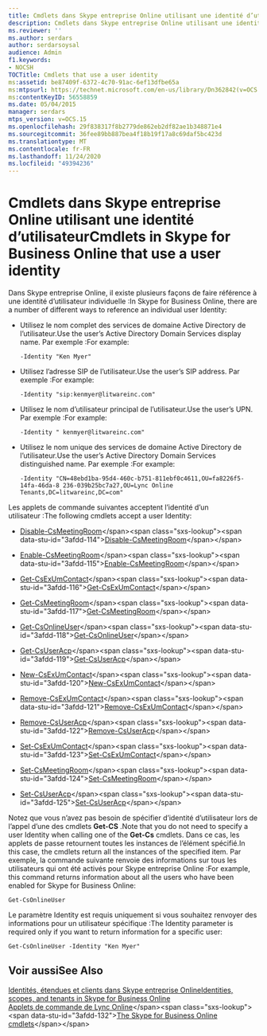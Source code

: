 ```yaml
---
title: Cmdlets dans Skype entreprise Online utilisant une identité d’utilisateur
description: Cmdlets dans Skype entreprise Online utilisant une identité d’utilisateur.
ms.reviewer: ''
ms.author: serdars
author: serdarsoysal
audience: Admin
f1.keywords:
- NOCSH
TOCTitle: Cmdlets that use a user identity
ms:assetid: be87409f-6372-4c70-91ac-6ef13dfbe65a
ms:mtpsurl: https://technet.microsoft.com/en-us/library/Dn362842(v=OCS.15)
ms:contentKeyID: 56558859
ms.date: 05/04/2015
manager: serdars
mtps_version: v=OCS.15
ms.openlocfilehash: 29f838317f8b2779de862eb2df82ae1b348871e4
ms.sourcegitcommit: 36fee89bb887bea4f18b19f17a8c69daf5bc423d
ms.translationtype: MT
ms.contentlocale: fr-FR
ms.lasthandoff: 11/24/2020
ms.locfileid: "49394236"
---
```

# <a name="cmdlets-in-skype-for-business-online-that-use-a-user-identity"></a><span data-ttu-id="3afdd-103">Cmdlets dans Skype entreprise Online utilisant une identité d’utilisateur</span><span class="sxs-lookup"><span data-stu-id="3afdd-103">Cmdlets in Skype for Business Online that use a user identity</span></span>

 


<span data-ttu-id="3afdd-104">Dans Skype entreprise Online, il existe plusieurs façons de faire référence à une identité d’utilisateur individuelle :</span><span class="sxs-lookup"><span data-stu-id="3afdd-104">In Skype for Business Online, there are a number of different ways to reference an individual user Identity:</span></span>

  - <span data-ttu-id="3afdd-105">Utilisez le nom complet des services de domaine Active Directory de l’utilisateur.</span><span class="sxs-lookup"><span data-stu-id="3afdd-105">Use the user’s Active Directory Domain Services display name.</span></span> <span data-ttu-id="3afdd-106">Par exemple :</span><span class="sxs-lookup"><span data-stu-id="3afdd-106">For example:</span></span>
    
        -Identity "Ken Myer"

  - <span data-ttu-id="3afdd-107">Utilisez l’adresse SIP de l’utilisateur.</span><span class="sxs-lookup"><span data-stu-id="3afdd-107">Use the user’s SIP address.</span></span> <span data-ttu-id="3afdd-108">Par exemple :</span><span class="sxs-lookup"><span data-stu-id="3afdd-108">For example:</span></span>
    
        -Identity "sip:kenmyer@litwareinc.com"

  - <span data-ttu-id="3afdd-109">Utilisez le nom d’utilisateur principal de l’utilisateur.</span><span class="sxs-lookup"><span data-stu-id="3afdd-109">Use the user’s UPN.</span></span> <span data-ttu-id="3afdd-110">Par exemple :</span><span class="sxs-lookup"><span data-stu-id="3afdd-110">For example:</span></span>
    
        -Identity " kenmyer@litwareinc.com"

  - <span data-ttu-id="3afdd-111">Utilisez le nom unique des services de domaine Active Directory de l’utilisateur.</span><span class="sxs-lookup"><span data-stu-id="3afdd-111">Use the user’s Active Directory Domain Services distinguished name.</span></span> <span data-ttu-id="3afdd-112">Par exemple :</span><span class="sxs-lookup"><span data-stu-id="3afdd-112">For example:</span></span>
    
        -Identity "CN=48ebd1ba-95d4-460c-b751-811ebf0c4611,OU=fa8226f5-14fa-46da-8 236-039b25bc7a27,OU=Lync Online Tenants,DC=litwareinc,DC=com"

<span data-ttu-id="3afdd-113">Les applets de commande suivantes acceptent l’identité d’un utilisateur :</span><span class="sxs-lookup"><span data-stu-id="3afdd-113">The following cmdlets accept a user Identity:</span></span>

  - <span data-ttu-id="3afdd-114">[Disable-CsMeetingRoom](https://technet.microsoft.com/library/jj204723\(v=ocs.15\))</span><span class="sxs-lookup"><span data-stu-id="3afdd-114">[Disable-CsMeetingRoom](https://technet.microsoft.com/library/jj204723\(v=ocs.15\))</span></span>

  - <span data-ttu-id="3afdd-115">[Enable-CsMeetingRoom](https://technet.microsoft.com/library/jj205062\(v=ocs.15\))</span><span class="sxs-lookup"><span data-stu-id="3afdd-115">[Enable-CsMeetingRoom](https://technet.microsoft.com/library/jj205062\(v=ocs.15\))</span></span>

  - <span data-ttu-id="3afdd-116">[Get-CsExUmContact](https://technet.microsoft.com/library/gg412725\(v=ocs.15\))</span><span class="sxs-lookup"><span data-stu-id="3afdd-116">[Get-CsExUmContact](https://technet.microsoft.com/library/gg412725\(v=ocs.15\))</span></span>

  - <span data-ttu-id="3afdd-117">[Get-CsMeetingRoom](https://technet.microsoft.com/library/jj205277\(v=ocs.15\))</span><span class="sxs-lookup"><span data-stu-id="3afdd-117">[Get-CsMeetingRoom](https://technet.microsoft.com/library/jj205277\(v=ocs.15\))</span></span>

  - <span data-ttu-id="3afdd-118">[Get-CsOnlineUser](https://technet.microsoft.com/library/jj994026\(v=ocs.15\))</span><span class="sxs-lookup"><span data-stu-id="3afdd-118">[Get-CsOnlineUser](https://technet.microsoft.com/library/jj994026\(v=ocs.15\))</span></span>

  - <span data-ttu-id="3afdd-119">[Get-CsUserAcp](https://technet.microsoft.com/library/gg398978\(v=ocs.15\))</span><span class="sxs-lookup"><span data-stu-id="3afdd-119">[Get-CsUserAcp](https://technet.microsoft.com/library/gg398978\(v=ocs.15\))</span></span>

  - <span data-ttu-id="3afdd-120">[New-CsExUmContact](https://technet.microsoft.com/library/gg398139\(v=ocs.15\))</span><span class="sxs-lookup"><span data-stu-id="3afdd-120">[New-CsExUmContact](https://technet.microsoft.com/library/gg398139\(v=ocs.15\))</span></span>

  - <span data-ttu-id="3afdd-121">[Remove-CsExUmContact](https://technet.microsoft.com/library/gg398946\(v=ocs.15\))</span><span class="sxs-lookup"><span data-stu-id="3afdd-121">[Remove-CsExUmContact](https://technet.microsoft.com/library/gg398946\(v=ocs.15\))</span></span>

  - <span data-ttu-id="3afdd-122">[Remove-CsUserAcp](https://technet.microsoft.com/library/gg398982\(v=ocs.15\))</span><span class="sxs-lookup"><span data-stu-id="3afdd-122">[Remove-CsUserAcp](https://technet.microsoft.com/library/gg398982\(v=ocs.15\))</span></span>

  - <span data-ttu-id="3afdd-123">[Set-CsExUmContact](https://technet.microsoft.com/library/gg412944\(v=ocs.15\))</span><span class="sxs-lookup"><span data-stu-id="3afdd-123">[Set-CsExUmContact](https://technet.microsoft.com/library/gg412944\(v=ocs.15\))</span></span>

  - <span data-ttu-id="3afdd-124">[Set-CsMeetingRoom](https://technet.microsoft.com/library/jj204831\(v=ocs.15\))</span><span class="sxs-lookup"><span data-stu-id="3afdd-124">[Set-CsMeetingRoom](https://technet.microsoft.com/library/jj204831\(v=ocs.15\))</span></span>

  - <span data-ttu-id="3afdd-125">[Set-CsUserAcp](https://technet.microsoft.com/library/gg413018\(v=ocs.15\))</span><span class="sxs-lookup"><span data-stu-id="3afdd-125">[Set-CsUserAcp](https://technet.microsoft.com/library/gg413018\(v=ocs.15\))</span></span>

<span data-ttu-id="3afdd-126">Notez que vous n’avez pas besoin de spécifier d’identité d’utilisateur lors de l’appel d’une des cmdlets **Get-CS** .</span><span class="sxs-lookup"><span data-stu-id="3afdd-126">Note that you do not need to specify a user Identity when calling one of the **Get-Cs** cmdlets.</span></span> <span data-ttu-id="3afdd-127">Dans ce cas, les applets de passe retournent toutes les instances de l’élément spécifié.</span><span class="sxs-lookup"><span data-stu-id="3afdd-127">In this case, the cmdlets return all the instances of the specified item.</span></span> <span data-ttu-id="3afdd-128">Par exemple, la commande suivante renvoie des informations sur tous les utilisateurs qui ont été activés pour Skype entreprise Online :</span><span class="sxs-lookup"><span data-stu-id="3afdd-128">For example, this command returns information about all the users who have been enabled for Skype for Business Online:</span></span>

    Get-CsOnlineUser

<span data-ttu-id="3afdd-129">Le paramètre Identity est requis uniquement si vous souhaitez renvoyer des informations pour un utilisateur spécifique :</span><span class="sxs-lookup"><span data-stu-id="3afdd-129">The Identity parameter is required only if you want to return information for a specific user:</span></span>

    Get-CsOnlineUser -Identity "Ken Myer"

## <a name="see-also"></a><span data-ttu-id="3afdd-130">Voir aussi</span><span class="sxs-lookup"><span data-stu-id="3afdd-130">See Also</span></span>


[<span data-ttu-id="3afdd-131">Identités, étendues et clients dans Skype entreprise Online</span><span class="sxs-lookup"><span data-stu-id="3afdd-131">Identities, scopes, and tenants in Skype for Business Online</span></span>](identities-scopes-and-tenants-in-skype-for-business-online.md)  
<span data-ttu-id="3afdd-132">[Applets de commande de Lync Online](https://technet.microsoft.com/library/dn362817\(v=ocs.15\))</span><span class="sxs-lookup"><span data-stu-id="3afdd-132">[The Skype for Business Online cmdlets](https://technet.microsoft.com/library/dn362817\(v=ocs.15\))</span></span>

